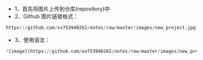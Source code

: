 - 1、首先将图片上传到仓库(repository)中
- 2、Github 图片链接格式：
```python
https://github.com/xx753940262/notes/raw/master/images/new_project.jpg
```
- 3、使用语法：
```python
![image](https://github.com/xx753940262/notes/raw/master/images/new_project.jpg)
```
